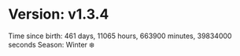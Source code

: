 # Version: v1.3.4
Time since birth: 461 days, 11065 hours, 663900 minutes, 39834000 seconds
Season: Winter ❄️
